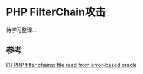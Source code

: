 # PHP FilterChain攻击

待学习整理...


## 参考
[\[1\] PHP filter chains: file read from error-based oracle](https://www.synacktiv.com/en/publications/php-filter-chains-file-read-from-error-based-oracle)
